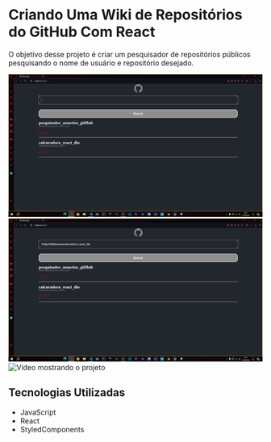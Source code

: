 # Criando Uma Wiki de Repositórios do GitHub Com React

O objetivo desse projeto é criar um pesquisador de repositórios públicos pesquisando o nome de usuário e repositório desejado.

<img src="./src/assets/imagem1.png" alt="Imagem 1 ilustrativa do projeto">

<img src="./src/assets/imagem2.png" alt="Imagem 2 ilustrativa do projeto">

<img src="./src/assets/video.gif" alt="Vídeo mostrando o projeto">

## Tecnologias Utilizadas

* JavaScript
* React
* StyledComponents
